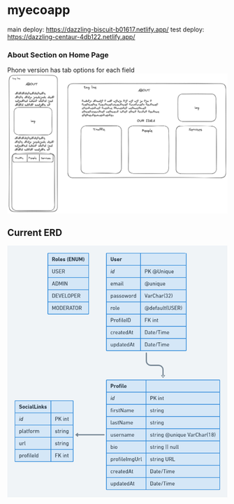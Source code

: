 # myecoapp

main deploy: https://dazzling-biscuit-b01617.netlify.app/
test deploy: https://dazzling-centaur-4db122.netlify.app/

### About Section on Home Page 
Phone version has tab options for each field
<img src='./assets/img/about_page.png' alt='about' />

## Current ERD

<img src='./assets/img/ERD-myecoapp.png' alt='about' />
